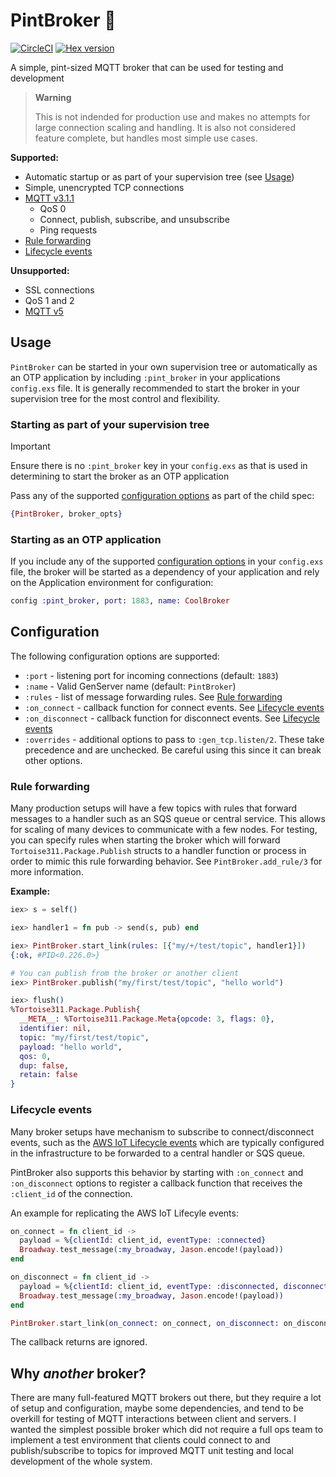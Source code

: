 # PintBroker 🍺

[![CircleCI](https://circleci.com/gh/jjcarstens/pint_broker.svg?style=svg)](https://circleci.com/gh/jjcarstens/pint_broker)
[![Hex version](https://img.shields.io/hexpm/v/pint_broker.svg "Hex version")](https://hex.pm/packages/pint_broker)

A simple, pint-sized MQTT broker that can be used for testing and development

> **Warning**
>
> This is not indended for production use and makes no attempts for large
> connection scaling and handling. It is also not considered feature complete,
> but handles most simple use cases.

**Supported:**

* Automatic startup or as part of your supervision tree (see [Usage](#usage))
* Simple, unencrypted TCP connections
* [MQTT v3.1.1](http://docs.oasis-open.org/mqtt/mqtt/v3.1.1/os/mqtt-v3.1.1-os.pdf)
  * QoS 0
  * Connect, publish, subscribe, and unsubscribe
  * Ping requests
* [Rule forwarding](#rule-forwarding)
* [Lifecycle events](#lifecycle-events)

**Unsupported:**

* SSL connections
* QoS 1 and 2
* [MQTT v5](https://docs.oasis-open.org/mqtt/mqtt/v5.0/mqtt-v5.0.pdf)

## Usage

`PintBroker` can be started in your own supervision tree or automatically
as an OTP application by including `:pint_broker` in your applications
`config.exs` file. It is generally recommended to start the broker in your
supervision tree for the most control and flexibility.

### Starting as part of your supervision tree

> [!IMPORTANT]
> Ensure there is no `:pint_broker` key in your `config.exs` as that
> is used in determining to start the broker as an OTP application

Pass any of the supported [configuration options](#configuration) as
part of the child spec:

```elixir
{PintBroker, broker_opts}
```

### Starting as an OTP application

If you include any of the supported [configuration options](#configuration)
in your `config.exs` file, the broker will be started as a dependency of 
your application and rely on the Application environment for configuration:

```elixir
config :pint_broker, port: 1883, name: CoolBroker
```

## Configuration

The following configuration options are supported:

* `:port` - listening port for incoming connections (default: `1883`)
* `:name` - Valid GenServer name (default: `PintBroker`)
* `:rules` - list of message forwarding rules. See [Rule forwarding](#rule-forwarding)
* `:on_connect` - callback function for connect events. See [Lifecycle events](#lifecycle-events)
* `:on_disconnect` - callback function for disconnect events. See [Lifecycle events](#lifecycle-events)
* `:overrides` - additional options to pass to `:gen_tcp.listen/2`. These take
  precedence and are unchecked. Be careful using this since it can break other options.

### Rule forwarding

Many production setups will have a few topics with rules that forward
messages to a handler such as an SQS queue or central service. This allows
for scaling of many devices to communicate with a few nodes. For testing,
you can specify rules when starting the broker which will forward
`Tortoise311.Package.Publish` structs to a handler function or process in
order to mimic this rule forwarding behavior. See `PintBroker.add_rule/3` for
more information.

**Example:**

```elixir
iex> s = self()

iex> handler1 = fn pub -> send(s, pub) end

iex> PintBroker.start_link(rules: [{"my/+/test/topic", handler1}])
{:ok, #PID<0.226.0>}

# You can publish from the broker or another client
iex> PintBroker.publish("my/first/test/topic", "hello world")

iex> flush()
%Tortoise311.Package.Publish{
  __META__: %Tortoise311.Package.Meta{opcode: 3, flags: 0},
  identifier: nil,
  topic: "my/first/test/topic",
  payload: "hello world",
  qos: 0,
  dup: false,
  retain: false
}
```

### Lifecycle events

Many broker setups have mechanism to subscribe to connect/disconnect events,
such as the [AWS IoT Lifecycle events](https://docs.aws.amazon.com/iot/latest/developerguide/life-cycle-events.html)
which are typically configured in the infrastructure to be forwarded to
a central handler or SQS queue.

PintBroker also supports this behavior by starting with `:on_connect` and
`:on_disconnect` options to register a callback function that receives
the `:client_id` of the connection.

An example for replicating the AWS IoT Lifecyle events:

```elixir
on_connect = fn client_id ->
  payload = %{clientId: client_id, eventType: :connected}
  Broadway.test_message(:my_broadway, Jason.encode!(payload))
end

on_disconnect = fn client_id ->
  payload = %{clientId: client_id, eventType: :disconnected, disconnectReason: "CONNECTION_LOST"}
  Broadway.test_message(:my_broadway, Jason.encode!(payload))
end

PintBroker.start_link(on_connect: on_connect, on_disconnect: on_disconnect)
```

The callback returns are ignored.

## Why _another_ broker?

There are many full-featured MQTT brokers out there, but they require a lot of
setup and configuration, maybe some dependencies, and tend to be overkill for
testing of MQTT interactions between client and servers. I wanted the simplest
possible broker which did not require a full ops team to implement a test
environment that clients could connect to and publish/subscribe to topics for
improved MQTT unit testing and local development of the whole system.

